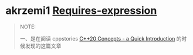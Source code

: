 # akrzemi1 [Requires-expression](https://akrzemi1.wordpress.com/2020/01/29/requires-expression/)

> NOTE:
>
> 一、是在阅读 cppstories [C++20 Concepts - a Quick Introduction](https://www.cppstories.com/2021/concepts-intro/) 的时候发现的这篇文章